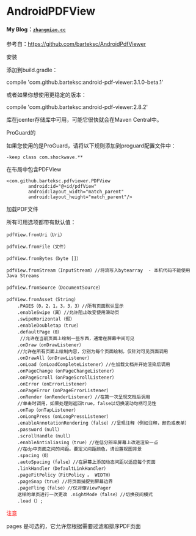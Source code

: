 # AndroidPDFView
#### My Blog：[`zhangmiao.cc`](zhangmiao.cc)
参考自：https://github.com/barteksc/AndroidPdfViewer

安装

添加到build.gradle：

compile 'com.github.barteksc:android-pdf-viewer:3.1.0-beta.1'

或者如果你想使用更稳定的版本：

compile 'com.github.barteksc:android-pdf-viewer:2.8.2'

库在jcenter存储库中可用，可能它很快就会在Maven Central中。

ProGuard的

如果您使用的是ProGuard，请将以下规则添加到proguard配置文件中：

    -keep class com.shockwave.**

在布局中包含PDFView

    <com.github.barteksc.pdfviewer.PDFView
            android:id="@+id/pdfView"
            android:layout_width="match_parent"
            android:layout_height="match_parent"/>

加载PDF文件

所有可用选项都带有默认值：

    pdfView.fromUri（Uri）
    
    pdfView.fromFile（文件）
    
    pdfView.fromBytes（byte []）
    
    pdfView.fromStream（InputStream）//将流写入bytearray  - 本机代码不能使用Java Streams
    
    pdfView.fromSource（DocumentSource）
    
    pdfView.fromAsset（String）
        .PAGES（0，2，1，3，3，3）//所有页面默认显示 
        .enableSwipe（真）//允许阻止改变使用滑动页 
        .swipeHorizontal（假）
        .enableDoubletap（true）
        .defaultPage（0）
         //允许在当前页面上绘制一些东西，通常在屏幕中间可见
        .onDraw（onDrawListener）
        //允许在所有页面上绘制内容，分别为每个页面绘制。仅针对可见页面调用
        .onDrawAll（onDrawListener）
        .onLoad（onLoadCompleteListener）//在加载文档并开始渲染后调用
        .onPageChange（onPageChangeListener）
        .onPageScroll（onPageScrollListener）
        .onError（onErrorListener）
        .onPageError（onPageErrorListener）
        .onRender（onRenderListener）//在第一次呈现文档后调用
        //单击时调用，如果处理则返回true，false以切换滚动句柄可见性
        .onTap（onTapListener）
        .onLongPress（onLongPressListener）
        .enableAnnotationRendering（false）//呈现注释（例如注释，颜色或表单） 
        .password（null）
        .scrollHandle（null）
        .enableAntialiasing（true）//在低分辨率屏幕上改进渲染一点
        //在dp中页面之间的间距。要定义间距颜色，请设置视图背景 
        .spacing（0）
        .autoSpacing（false）//在屏幕上添加动态间距以适应每个页面 
        .linkHandler（DefaultLinkHandler）
        .pageFitPolicy（FitPolicy 。 WIDTH）
        .pageSnap（true）//将页面捕捉到屏幕边界 
        .pageFling（false）//仅对像ViewPager 
        这样的单页进行一次更改 .nightMode（false）//切换夜间模式 
        .load（）;

<span style="color:red">注意</span>

pages 是可选的，它允许您根据需要过滤和排序PDF页面
